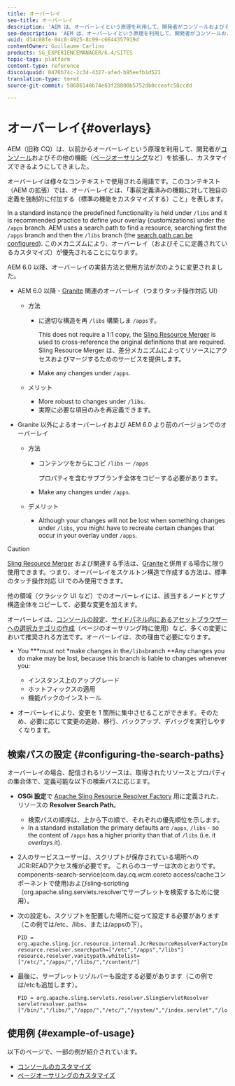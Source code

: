 ```yaml
---
title: オーバーレイ
seo-title: オーバーレイ
description: 'AEM は、オーバーレイという原理を利用して、開発者がコンソールおよびその他の機能を拡張し、カスタマイズできるようにします '
seo-description: 'AEM は、オーバーレイという原理を利用して、開発者がコンソールおよびその他の機能を拡張し、カスタマイズできるようにします '
uuid: d14c08fe-04c0-4925-8c99-c6644357919d
contentOwner: Guillaume Carlino
products: SG_EXPERIENCEMANAGER/6.4/SITES
topic-tags: platform
content-type: reference
discoiquuid: 0470b74c-2c34-4327-afed-b95eefb1d521
translation-type: tm+mt
source-git-commit: 58686148b74e63f28800b5752db0cceafc58ccdd

---
```



# オーバーレイ{#overlays}

AEM（旧称 CQ）は、以前からオーバーレイという原理を利用して、開発者が[コンソール](/help/sites-developing/customizing-consoles-touch.md)およびその他の機能（[ページオーサリング](/help/sites-developing/customizing-page-authoring-touch.md)など）を拡張し、カスタマイズできるようにしてきました。

オーバーレイは様々なコンテキストで使用される用語です。このコンテキスト（AEM の拡張）では、オーバーレイとは、「事前定義済みの機能に対して独自の定義を強制的に付加する（標準の機能をカスタマイズする）こと」を表します。

In a standard instance the predefined functionality is held under `/libs` and it is recommended practice to define your overlay (customizations) under the `/apps` branch. AEM uses a search path to find a resource, searching first the `/apps` branch and then the `/libs` branch (the [search path can be configured](#configuring-the-search-paths)). このメカニズムにより、オーバーレイ（およびそこに定義されているカスタマイズ）が優先されることになります。

AEM 6.0 以降、オーバーレイの実装方法と使用方法が次のように変更されました。

* AEM 6.0 以降 - [Granite](https://helpx.adobe.com/experience-manager/6-4/sites/developing/using/reference-materials/granite-ui/api/index.html) 関連のオーバーレイ（つまりタッチ操作対応 UI）

   * 方法

      * に適切な構造を再 `/libs` 構築しま `/apps`す。

         This does not require a 1:1 copy, the [Sling Resource Merger](/help/sites-developing/sling-resource-merger.md) is used to cross-reference the original definitions that are required. Sling Resource Merger は、差分メカニズムによってリソースにアクセスおよびマージするためのサービスを提供します。

      * Make any changes under `/apps`.
   * メリット

      * More robust to changes under `/libs`.
      * 実際に必要な項目のみを再定義できます。


* Granite 以外によるオーバーレイおよび AEM 6.0 より前のバージョンでのオーバーレイ

   * 方法

      * コンテンツをからにコピ `/libs` ー `/apps`

         プロパティを含むサブブランチ全体をコピーする必要があります。

      * Make any changes under `/apps`.
   * デメリット

      * Although your changes will not be lost when something changes under `/libs`, you might have to recreate certain changes that occur in your overlay under `/apps`.


>[!CAUTION]
>
>[Sling Resource Merger](/help/sites-developing/sling-resource-merger.md) および関連する手法は、[Granite](https://helpx.adobe.com/experience-manager/6-4/sites/developing/using/reference-materials/granite-ui/api/index.html)と併用する場合に限り使用できます。つまり、オーバーレイをスケルトン構造で作成する方法は、標準のタッチ操作対応 UI でのみ使用できます。
>
>他の領域（クラシック UI など）でのオーバーレイには、該当するノードとサブ構造全体をコピーして、必要な変更を加えます。

オーバーレイは、[コンソールの設定](/help/sites-developing/customizing-consoles-touch.md#create-a-custom-console)、[サイドパネル内にあるアセットブラウザーへの選択カテゴリの作成](/help/sites-developing/customizing-page-authoring-touch.md#add-new-selection-category-to-asset-browser)（ページのオーサリング時に使用）など、多くの変更において推奨される方法です。オーバーレイは、次の理由で必要になります。

* You ***must not *make changes in the`/libs`branch **Any changes you do make may be lost, because this branch is liable to changes whenever you:

   * インスタンス上のアップグレード
   * ホットフィックスの適用
   * 機能パックのインストール

* オーバーレイにより、変更を 1 箇所に集中させることができます。そのため、必要に応じて変更の追跡、移行、バックアップ、デバッグを実行しやすくなります。

## 検索パスの設定 {#configuring-the-search-paths}

オーバーレイの場合、配信されるリソースは、取得されたリソースとプロパティの集合体で、定義可能な以下の検索パスに応じます。

* **OSGi 設定**&#x200B;で [Apache Sling Resource Resolver Factory](/help/sites-deploying/configuring-osgi.md) 用に定義された、リソースの **Resolver Search Path**。

   * 検索パスの順序は、上から下の順で、それぞれの優先順位を示します。
   * In a standard installation the primary defaults are `/apps`, `/libs` - so the content of `/apps` has a higher priority than that of `/libs` (i.e. it *overlays* it).

* 2人のサービスユーザーは、スクリプトが保存されている場所へのJCR:READアクセス権が必要です。 これらのユーザーは次のとおりです。components-search-service(com.day.cq.wcm.coreto access/cacheコンポーネントで使用)およびsling-scripting（org.apache.sling.servlets.resolverでサーブレットを検索するために使用）。
* 次の設定も、スクリプトを配置した場所に従って設定する必要があります（この例では/etc、/libs、または/appsの下）。

   ```
   PID = org.apache.sling.jcr.resource.internal.JcrResourceResolverFactoryImpl
   resource.resolver.searchpath=["/etc","/apps","/libs"]
   resource.resolver.vanitypath.whitelist=["/etc/","/apps/","/libs/","/content/"]
   ```

* 最後に、サーブレットリゾルバーも設定する必要があります（この例では/etcも追加します）。

   ```
   PID = org.apache.sling.servlets.resolver.SlingServletResolver  
   servletresolver.paths=["/bin/","/libs/","/apps/","/etc/","/system/","/index.servlet","/login.servlet","/services/"]
   ```

## 使用例 {#example-of-usage}

以下のページで、一部の例が紹介されています。

* [コンソールのカスタマイズ](/help/sites-developing/customizing-consoles-touch.md)
* [ページオーサリングのカスタマイズ](/help/sites-developing/customizing-page-authoring-touch.md)

